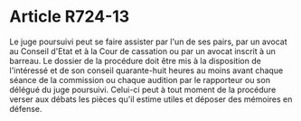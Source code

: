 # Article R724-13

Le juge poursuivi peut se faire assister par l'un de ses pairs, par un avocat au Conseil d'Etat et à la Cour de cassation ou par un avocat inscrit à un barreau.   Le dossier de la procédure doit être mis à la disposition de l'intéressé et de son conseil quarante-huit heures au moins avant chaque séance de la commission ou chaque audition par le rapporteur ou son délégué du juge poursuivi. Celui-ci peut à tout moment de la procédure verser aux débats les pièces qu'il estime utiles et déposer des mémoires en défense.
